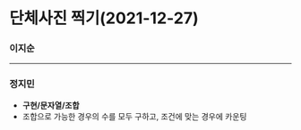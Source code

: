 # 단체사진 찍기(2021-12-27)
### 이지순

---
### 정지민
* **구현/문자열/조합**
* 조합으로 가능한 경우의 수를 모두 구하고, 조건에 맞는 경우에 카운팅
